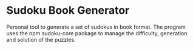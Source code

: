 # Sudoku Book Generator

Personal tool to generate a set of sudokus in book format. The program uses the npm sudoku-core package to manage the difficulty, generation and solution of the puzzles.
